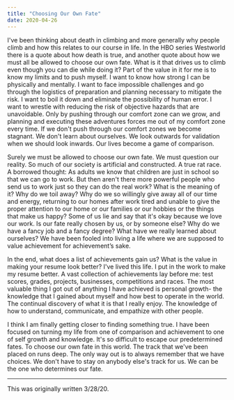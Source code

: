 ```yaml
---
title: "Choosing Our Own Fate"
date: 2020-04-26
---
```


I've been thinking about death in climbing and more generally why people climb and how this relates to our course in life. In the HBO series Westworld there is a quote about how death is true, and another quote about how we must all be allowed to choose our own fate. What is it that drives us to climb even though you can die while doing it? Part of the value in it for me is to know my limits and to push myself. I want to know how strong I can be physically and mentally. I want to face impossible challenges and go through the logistics of preparation and planning necessary to mitigate the risk. I want to boil it down and eliminate the possibility of human error. I want to wrestle with reducing the risk of objective hazards that are unavoidable. Only by pushing through our comfort zone can we grow, and planning and executing these adventures forces me out of my comfort zone every time. If we don't push through our comfort zones we become stagnant. We don't learn about ourselves. We look outwards for validation when we should look inwards. Our lives become a game of comparison.

Surely we must be allowed to choose our own fate. We must question our reality. So much of our society is artificial and constructed. A true rat race. A borrowed thought:  As adults we know that children are just in school so that we can go to work. But then aren't there more powerful people who send us to work just so they can do the real work?  What is the meaning of it?  Why do we toil away? Why do we so willingly give away all of our time and energy,  returning to our homes after work tired and unable to give the proper attention to our home or our families or our hobbies or the things that make us happy?  Some of us lie and say that it's okay because we love our work. Is our fate really chosen by us, or by someone else? Why do we have a fancy job and a fancy degree?  What have we really learned about ourselves? We have been fooled into living a life where we are supposed to value achievement for achievement’s sake. 

In the end, what does a list of achievements gain us? What is the value in making your resume look better? I've lived this life. I put in the work to make my resume better. A vast collection of achievements lay before me: test scores, grades, projects, businesses, competitions and races. The most valuable thing I got out of anything I have achieved is personal growth- the knowledge that I gained about myself and how best to operate in the world. The continual discovery of what it is that I really enjoy. The knowledge of how to understand, communicate, and empathize with other people.

I think I am finally getting closer to finding something true. I have been focused on turning my life from one of comparison and achievement to one of self growth and knowledge. It's so difficult to escape our predetermined fates. To choose our own fate in this world.  The track that we've been placed on runs deep. The only way out is to always remember that we have choices. We don't have to stay on anybody else's track for us. We can be the one who determines our fate. 

---
	
This was originally written 3/28/20.

